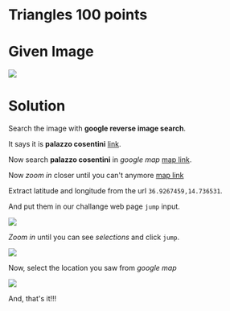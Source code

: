 # Triangles 100 points

# Given Image
<img src="https://raw.githubusercontent.com/MikelAcker/RACTF_2021_Writeup/main/OSINT/Triangles/info1.jpg">

# Solution
Search the image with **google reverse image search**.

It says it is **palazzo cosentini** [link](https://www.google.com.mm/search?tbs=sbi:AMhZZivbs1gFRpB8wAI9WlI3AkGmTA92YcK1qPW0487kIQP2-btaR2HFMYpJy1uNRZm3Si9HNGRE7_19el1Yz6Gxpt0ZVvMWmedgFGiYFSqgUNC9h9j7hwM6Hojk5a1SvcX0UbY4BI-oQV9WP5dQ80fJNhRcaBpLyqpMRB9kmFuENad8ol03RGVw1atUvV1FAsSZuAWXlZ1e4CZYwTsAE9egXk5JgQOAx7y8660Q4zqGNO1nSISUZijZlpUFAK78xz5RwLQvN7cTpDCwD6QB-cFOrjf9zvneaM5GJ26isFKL5X12Y14grW8pVc3SPyrC7YUzvOUAk5EOG).

Now search **palazzo cosentini** in *google map* [map link](https://www.google.com.mm/maps/place/Palazzo+Cosentini/@36.9267665,14.7344974,17z/data=!3m1!4b1!4m5!3m4!1s0x1311999df7357997:0x700f5a852df15e3!8m2!3d36.9267676!4d14.7366924).

Now *zoom in* closer until you can't anymore [map link](https://www.google.com.mm/maps/place/Palazzo+Cosentini/@36.9267459,14.736531,21z/data=!4m5!3m4!1s0x1311999df7357997:0x700f5a852df15e3!8m2!3d36.9267676!4d14.7366924)

Extract latitude and longitude from the url `36.9267459,14.736531`.

And put them in our challange web page `jump` input.

<img src="https://raw.githubusercontent.com/MikelAcker/RACTF_2021_Writeup/main/OSINT/Triangles/info2.png">

*Zoom in* until you can see *selections* and click `jump`.

<img src="https://raw.githubusercontent.com/MikelAcker/RACTF_2021_Writeup/main/OSINT/Triangles/info3.png">

Now, select the location you saw from *google map*

<img src="https://raw.githubusercontent.com/MikelAcker/RACTF_2021_Writeup/main/OSINT/Triangles/info4.png">

And, that's it!!!
